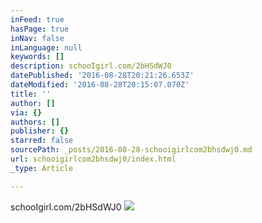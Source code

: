 ```yaml
---
inFeed: true
hasPage: true
inNav: false
inLanguage: null
keywords: []
description: schooIgirl.com/2bHSdWJ0
datePublished: '2016-08-28T20:21:26.653Z'
dateModified: '2016-08-28T20:15:07.070Z'
title: ''
author: []
via: {}
authors: []
publisher: {}
starred: false
sourcePath: _posts/2016-08-28-schooigirlcom2bhsdwj0.md
url: schooigirlcom2bhsdwj0/index.html
_type: Article

---
```

schooIgirl.com/2bHSdWJ0
![](https://the-grid-user-content.s3-us-west-2.amazonaws.com/f3c26d0e-527d-4217-9e57-8ea9449c0455.jpg)
